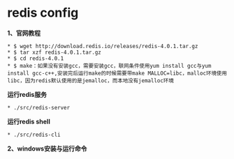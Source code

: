 # redis config #

**1、官网教程**

    * $ wget http://download.redis.io/releases/redis-4.0.1.tar.gz
    * $ tar xzf redis-4.0.1.tar.gz
    * $ cd redis-4.0.1 
    * $ make：如果没有安装gcc，需要安装gcc，联网条件使用yum install gcc与yum install gcc-c++,安装完后运行make的时候需要带make MALLOC=libc，malloc环境使用libc，因为redis默认使用的是jemalloc，而本地没有jemalloc环境
   
**运行redis服务**

    * ./src/redis-server

**运行redis shell**

    * ./src/redis-cli


**2、windows安装与运行命令**